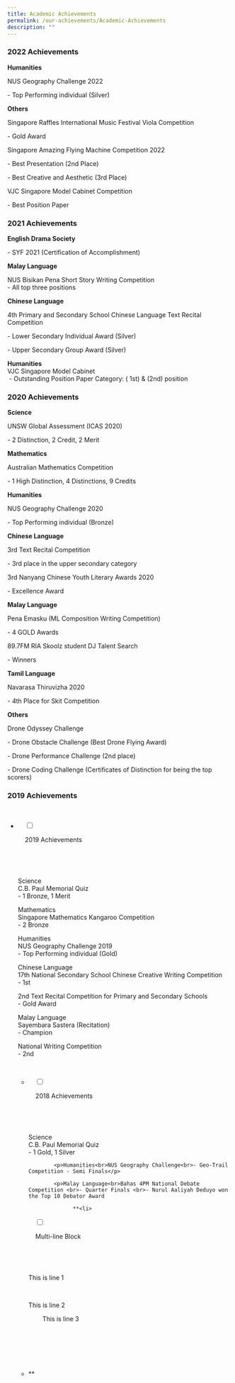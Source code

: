 ```yaml
---
title: Academic Achievements
permalink: /our-achievements/Academic-Achievements
description: ""
---
```

### 2022 Achievements

**Humanities**

  

NUS Geography Challenge 2022

\- Top Performing individual (Silver)

  

**Others**

  

Singapore Raffles International Music Festival Viola Competition

\- Gold Award

  

Singapore Amazing Flying Machine Competition 2022

\- Best Presentation (2nd Place)

\- Best Creative and Aesthetic (3rd Place)

  

VJC Singapore Model Cabinet Competition

\- Best Position Paper

### 2021 Achievements

**English Drama Society**  

\- SYF 2021 (Certification of Accomplishment)

  

**Malay Language**

NUS Bisikan Pena Short Story Writing Competition  
\- All top three positions

  

**Chinese Language**

4th Primary and Secondary School Chinese Language Text Recital Competition

\- Lower Secondary Individual Award (Silver)

\- Upper Secondary Group Award (Silver)  

**Humanities**
<br>VJC Singapore Model Cabinet  
 - Outstanding Position Paper Category: ( 1st) & (2nd) position

### 2020 Achievements

**Science**

UNSW Global Assessment (ICAS 2020)

\- 2 Distinction, 2 Credit, 2 Merit

  

**Mathematics**

Australian Mathematics Competition

\- 1 High Distinction, 4 Distinctions, 9 Credits

  

**Humanities**

NUS Geography Challenge 2020

\- Top Performing individual (Bronze)

  

**Chinese Language**

3rd Text Recital Competition

\- 3rd place in the upper secondary category

  

3rd Nanyang Chinese Youth Literary Awards 2020

\- Excellence Award

  

**Malay Language**

Pena Emasku (ML Composition Writing Competition)

\- 4 GOLD Awards

  

89.7FM RIA Skoolz student DJ Talent Search

\- Winners

  

**Tamil Language**

Navarasa Thiruvizha 2020

\- 4th Place for Skit Competition

  

**Others**

Drone Odyssey Challenge

\- Drone Obstacle Challenge (Best Drone Flying Award)

\- Drone Performance Challenge (2nd place)

\- Drone Coding Challenge (Certificates of Distinction for being the top scorers)

### 2019 Achievements

<ul class="jekyllcodex_accordion">

  <li>

    <input type="checkbox" id="accordion1">

    <label for="accordion1">2019 Achievements</label>

    <div>

      <p>Science<br>C.B. Paul Memorial Quiz<br>- 1 Bronze, 1 Merit</p>
			<p>Mathematics<br>Singapore Mathematics Kangaroo Competition<br>- 2 Bronze </p>
			<p>Humanities<br>NUS Geography Challenge 2019<br>- Top Performing individual (Gold)</p>
					<p>Chinese Language<br>17th National Secondary School Chinese Creative Writing Competition <br>- 1st</p>
			<p>2nd Text Recital Competition for Primary and Secondary Schools <br>- Gold Award  </p>
			<p>Malay Language<br>Sayembara Sastera (Recitation)<br>- Champion</p>
			<p>National Writing Competition <br>- 2nd



<ul class="jekyllcodex_accordion">

  <li>

    <input type="checkbox" id="accordion1">

    <label for="accordion1">2018 Achievements</label>

    <div>

      <p>Science<br>C.B. Paul Memorial Quiz<br>- 1 Gold, 1 Silver</p>
			
			<p>Humanities<br>NUS Geography Challenge<br>- Geo-Trail Competition - Semi Finals</p>

			<p>Malay Language<br>Bahas 4PM National Debate Competition <br>- Quarter Finals <br>- Nurul Aaliyah Deduyo won the Top 10 Debator Award
				
				  **<li>

    <input type="checkbox" id="accordion2">

    <label for="accordion2">Multi-line Block</label>

    <div>

      <p>This is line 1</p>

      <p>This is line 2<br>

        This is line 3</p>

    </div>

  </li>

  <li>**